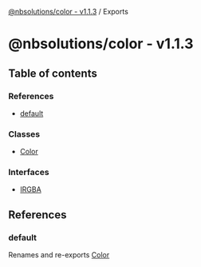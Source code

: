 [@nbsolutions/color - v1.1.3](README.md) / Exports

# @nbsolutions/color - v1.1.3

## Table of contents

### References

- [default](modules.md#default)

### Classes

- [Color](classes/Color.md)

### Interfaces

- [IRGBA](interfaces/IRGBA.md)

## References

### default

Renames and re-exports [Color](classes/Color.md)
